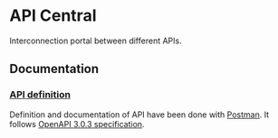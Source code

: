 # API Central

Interconnection portal between different APIs.


## Documentation

### [API definition](docs/api.md)

Definition and documentation of API have been done with [Postman](https://www.postman.com/). It follows [OpenAPI 3.0.3 specification](https://github.com/OAI/OpenAPI-Specification/blob/main/versions/3.0.3.md).
